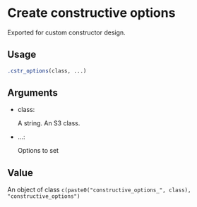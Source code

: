 # Create constructive options

Exported for custom constructor design.

## Usage

``` r
.cstr_options(class, ...)
```

## Arguments

- class:

  A string. An S3 class.

- ...:

  Options to set

## Value

An object of class
`c(paste0("constructive_options_", class), "constructive_options")`
